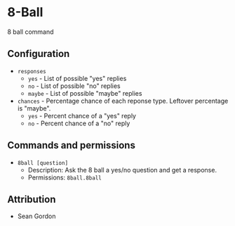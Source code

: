 8-Ball
===========

8 ball command

## Configuration

* `responses`
    * `yes` - List of possible "yes" replies
    * `no` - List of possible "no" replies
    * `maybe` - List of possible "maybe" replies
* `chances` - Percentage chance of each reponse type. Leftover percentage is "maybe".
    * `yes` - Percent chance of a "yes" reply
    * `no` - Percent chance of a "no" reply

## Commands and permissions

* `8ball [question]`
    * Description: Ask the 8 ball a yes/no question and get a response.
    * Permissions: `8ball.8ball`

## Attribution

* Sean Gordon
